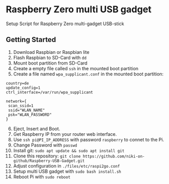 # Raspberry Zero multi USB gadget

Setup Script for Raspberry Zero multi-gadget USB-stick

## Getting Started

1. Download Raspbian or Raspbian lite
2. Flash Raspbian to SD-Card with `dd`
3. Mount boot partition from SD-Card
4. Create a empty file called `ssh` in the mounted boot partition
5. Create a file named `wpa_supplicant.conf` in the mounted boot partition:

```
country=de
update_config=1
ctrl_interface=/var/run/wpa_supplicant

network={
 scan_ssid=1
 ssid="WLAN_NAME"
 psk="WLAN_PASSWORD"
}
```

6. Eject, Insert and Boot.
7. Get Raspberry IP from your router web interface.
8. Use `ssh pi@PI_IP_ADDRESS` with password `raspberry` to connet to the Pi.
9. Change Password with `passwd`
10. Install git: `sudo apt update && sudo apt install git`
11. Clone this repository: `git clone https://github.com/niki-on-github/Raspberry-USB-Gadget.git`
12. Adjust configuration in `./files/etc/raspi2go.conf`
13. Setup multi USB gadget with `sudo bash install.sh`
14. Reboot Pi with `sudo reboot`
